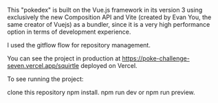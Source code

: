 This "pokedex" is built on the Vue.js framework in its version 3 using exclusively the new Composition API and Vite (created by Evan You, the same creator of Vuejs) as a bundler, since it is a very high performance option in terms of development experience.

I used the gitflow flow for repository management.

You can see the project in production at https://poke-challenge-seven.vercel.app/squirtle deployed on Vercel.

To see running the project:

clone this repository
npm install.
npm run dev or npm run preview.
